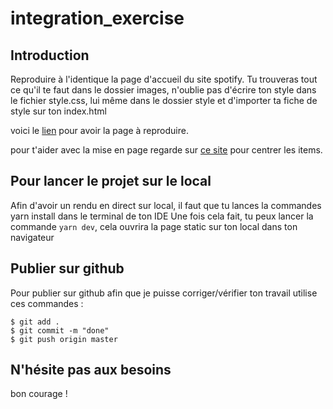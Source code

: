 # integration_exercise

## Introduction

Reproduire à l'identique la page d'accueil du site spotify.
Tu trouveras tout ce qu'il te faut dans le dossier images, n'oublie pas d'écrire ton style dans le fichier style.css, lui même dans le dossier style et d'importer ta fiche de style sur ton index.html

voici le [lien](https://s3-eu-west-1.amazonaws.com/ih-materials/uploads/spotify-prototype.pdf) pour avoir la page à reproduire.

pour t'aider avec la mise en page regarde sur [ce site](https://css-tricks.com/centering-css-complete-guide/) pour centrer les items.

## Pour lancer le projet sur le local

Afin d'avoir un rendu en direct sur local, il faut que tu lances la commandes yarn install dans le terminal de ton IDE
Une fois cela fait, tu peux lancer la commande `yarn dev`, cela ouvrira la page static sur ton local dans ton navigateur

## Publier sur github

Pour publier sur github afin que je puisse corriger/vérifier ton travail
utilise ces commandes :

```
$ git add .
$ git commit -m "done"
$ git push origin master
```

## N'hésite pas aux besoins

bon courage !
